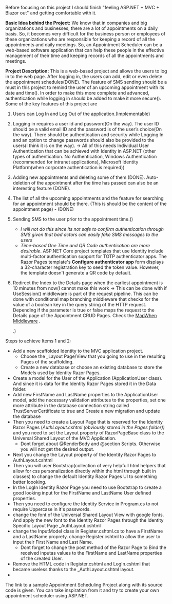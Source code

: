 Before focusing on this project I should finish "feeling ASP.NET + MVC + Blazor out" and getting comfortable with it. 

**Basic Idea behind the Project:** We know that in companies and big organizations and businesses, there are a lot of appointments on a daily basis. So, it becomes very difficult for the business person or employees of these organizations who are responsible for keeping a record of all the appointments and daily meetings. So, an Appointment Scheduler can be a web-based software application that can help these people in the effective management of their time and keeping records of all the appointments and meetings.

**Project Description:** This is a web-based project and allows the users to log in to the web page. After logging in, the users can add, edit or even delete the appointment schedules(DONE). The feature of SMS sending should be a must in this project to remind the user of an upcoming appointment with its date and time(). In order to make this more complete and advanced, authentication while logging in should be added to make it more secure(). Some of the key features of this project are

1. Users can Log In and Log Out of the application.(Implementable) 
    
2. Logging in requires a user id and password(On the way). The user ID should be a valid email ID and the password is of the user’s choice(On the way). There should be authentication and security while Logging In and an option to change passwords should also be provided to the users(I think it is on the way).  -> All of this needs Individual User Authentication that can be achieved with Identity in ASP.NET (other types of authentication. No Authentication, Windows Authentication (recommended for intranet applications), Microsoft Identity Platform(when corporate authentication is required))
    
3. Adding new appointments and deleting some of them (DONE). Auto-deletion of the appointment after the time has passed can also be an interesting feature (DONE). 
    
4. The list of all the upcoming appointments and the feature for searching for an appointment should be there.  (This is should be the content of the appointment page) - (DONE)
    
5. Sending SMS to the user prior to the appointment time.()
	- *I will not do this since its not safe to confirm authentication through SMS given that bad actors can easily fake SMS messages to the users*
	- *Time-based One Time and QR Code authentication are more desirable*. ASP.NET Core project templates that use Identity include multi-factor authentication support for TOTP authenticator apps. The Razor Pages template's **Configure authenticator app** form displays a 32-character registration key to seed the token value. However, the template doesn't generate a QR code by default.
1. Redirect the Index to the Details page when the earliest appointment is 10 minutes from now(I cannot make this work -> 
		This can be done with if UseSession() middleware is part of the request pipeline.
			This can be done with conditional map branching middleware that checks for the value of a boolean key in the query string of the HTTP request. Depending if the parameter is true or false maps the request to the Details page of the Appointment CRUD Pages. Check the [MapWhen Middleware](https://learn.microsoft.com/en-us/aspnet/core/fundamentals/middleware/?view=aspnetcore-8.0) .
		
	.)

Steps to achieve Items 1 and 2:
- Add a new scaffolded Identity to the MVC application project.  
	- Choose the _Layout Page/View that you going to use in the resulting Pages of the scaffolding.
	- Create a new database or choose an existing database to store the Models used by Identity Razor Pages.
- Create a model for the User of the Application  (ApplicationUser class). And since it is data for the Identity Razor Pages stored it in the Data folder.
- Add new FirstName and LastName properties to the ApplicationUser model, add the necessary validation attributes to the properties, set one more attribute in the database connection string called TrustServerCertificate to true and Create a new migration and update the database
- Then you need to create a Layout Page that is reserved for the Identity Razor Pages (_AuthLayout.cshtml (obviously stored in the Pages folder))_ and you need to set the Layout property of RazorPageBase class to the Universal Shared Layout of the MVC Application.
	- Dont forget about @RenderBody and @section Scripts. Otherwise you will not get the desired output.
- Next you change the Layout property of the Identity Razor Pages to AuthLayout.cshtml
- Then you will user Bootstrap(collection of very helpfull html helpers that allow for css personalization directly within the html through built in classes) to change the default Identity Razor Pages UI to something better loooking.
- In the LogIn Identity Razor Page you need to use Bootstrap to create a good looking input for the FirstName and LastName User defined properties.
- Then you need to configure the Identity Service in Program.cs to not require Uppercase in it's passwords.
- change the font of the Universal Shared Layout View with google fonts. And apply the new font to the Identity Razor Pages through the Identity Specific Layout Page _AuthLayout.cshtml
- change the InputModel class in Register.cshtml.cs to have a FirstName and a LastName proprety. change Register.cshtml to allow the user to input their First Name and Last Name.
	- Dont forget to change the post method of the Razor Page to Bind the received inputas values to the FirstName and LastName properties of the created User.
- Remove the HTML code in Register.cshtml and LogIn.cshtml that became useless thanks to the _AuthLayout.cshtml layout.
- 
The link to a sample Appointment Scheduling Project along with its source code is given. You can take inspiration from it and try to create your own appointment scheduler using ASP.NET.